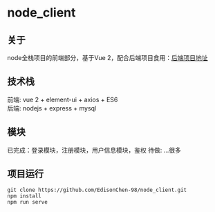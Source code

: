 <!--
 * @Author: Edison Chen
 * @Date: 2022-01-10 09:22:41
-->
# node_client

## 关于
node全栈项目的前端部分，基于Vue 2，配合后端项目食用：[后端项目地址](https://github.com/EdisonChen-98/node_server)

## 技术栈
前端: vue 2 + element-ui + axios + ES6  
后端: nodejs + express + mysql  

## 模块
已完成：登录模块，注册模块，用户信息模块，鉴权
待做: ...很多

## 项目运行
```
git clone https://github.com/EdisonChen-98/node_client.git
npm install
npm run serve
```
